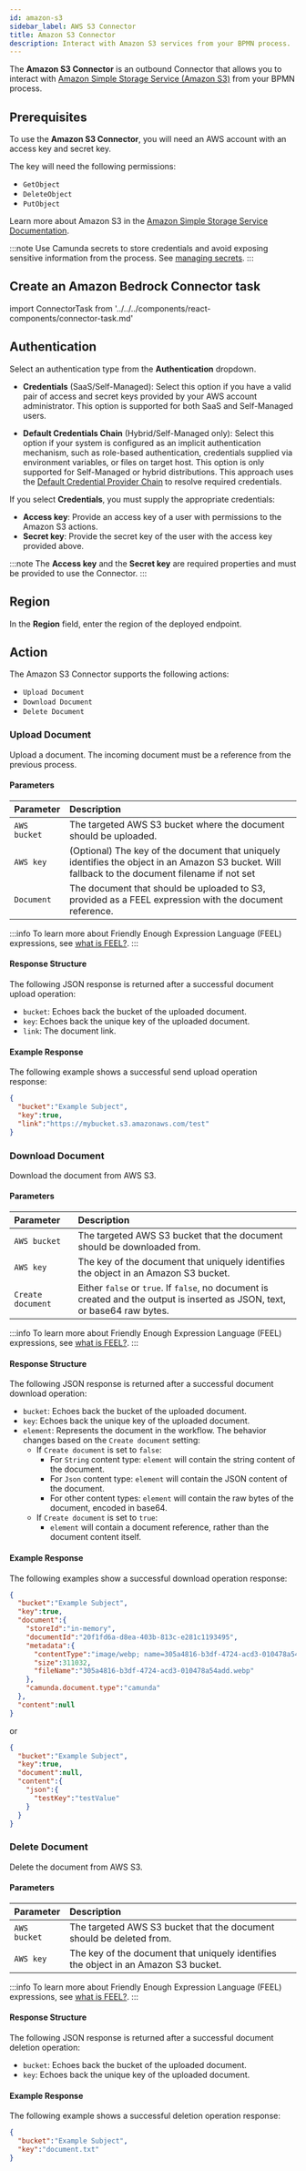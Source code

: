 ```yaml
---
id: amazon-s3
sidebar_label: AWS S3 Connector
title: Amazon S3 Connector
description: Interact with Amazon S3 services from your BPMN process.
---
```


The **Amazon S3 Connector** is an outbound Connector that allows you to interact
with [Amazon Simple Storage Service (Amazon S3)](https://aws.amazon.com/S3/) from your BPMN process.

## Prerequisites

To use the **Amazon S3 Connector**, you will need an AWS account with an access key and secret key.

The key will need the following permissions:

- `GetObject`
- `DeleteObject`
- `PutObject`

Learn more about Amazon S3 in the [Amazon Simple Storage Service Documentation](https://docs.aws.amazon.com/s3/).

:::note
Use Camunda secrets to store credentials and avoid exposing sensitive information from the process.
See [managing secrets](/components/console/manage-clusters/manage-secrets.md).
:::

## Create an Amazon Bedrock Connector task

import ConnectorTask from '../../../components/react-components/connector-task.md'

<ConnectorTask/>

## Authentication

Select an authentication type from the **Authentication** dropdown.

- **Credentials** (SaaS/Self-Managed): Select this option if you have a valid pair of access and secret keys provided by
  your AWS account administrator. This option is supported for both SaaS and Self-Managed users.

- **Default Credentials Chain** (Hybrid/Self-Managed only): Select this option if your system is
  configured as an implicit authentication mechanism, such as role-based authentication, credentials supplied via
  environment variables, or files on target host. This option is only supported for Self-Managed or hybrid
  distributions. This approach uses
  the [Default Credential Provider Chain](https://docs.aws.amazon.com/sdk-for-java/v1/developer-guide/credentials.html)
  to resolve required credentials.

If you select **Credentials**, you must supply the appropriate
credentials:

- **Access key**: Provide an access key of a user with permissions to the Amazon S3 actions.
- **Secret key**: Provide the secret key of the user with the access key provided above.

:::note
The **Access key** and the **Secret key** are required properties and must be provided to use the Connector.
:::

## Region

In the **Region** field, enter the region of the deployed endpoint.

## Action

The Amazon S3 Connector supports the following actions:

- `Upload Document`
- `Download Document`
- `Delete Document`

### Upload Document

Upload a document. The incoming document must be a reference from the previous process.

#### Parameters

| Parameter    | Description                                                                                                                                      |
|:-------------|:-------------------------------------------------------------------------------------------------------------------------------------------------|
| `AWS bucket` | The targeted AWS S3 bucket where the document should be uploaded.                                                                                |
| `AWS key`    | (Optional) The key of the document that uniquely identifies the object in an Amazon S3 bucket. Will fallback to the document filename if not set |
| `Document`   | The document that should be uploaded to S3, provided as a FEEL expression with the document reference.                                           |

:::info
To learn more about Friendly Enough Expression Language (FEEL) expressions,
see [what is FEEL?](/components/modeler/feel/what-is-feel.md).
:::

#### Response Structure

The following JSON response is returned after a successful document upload operation:

- `bucket`: Echoes back the bucket of the uploaded document.
- `key`: Echoes back the unique key of the uploaded document.
- `link`: The document link.

#### Example Response

The following example shows a successful send upload operation response:

```json
{
  "bucket":"Example Subject",
  "key":true,
  "link":"https://mybucket.s3.amazonaws.com/test"
}
```

### Download Document

Download the document from AWS S3.

#### Parameters

| Parameter         | Description                                                                                                                 |
|:------------------|:----------------------------------------------------------------------------------------------------------------------------|
| `AWS bucket`      | The targeted AWS S3 bucket that the document should be downloaded from.                                                     |
| `AWS key`         | The key of the document that uniquely identifies the object in an Amazon S3 bucket.                                         |
| `Create document` | Either `false` or `true`. If `false`, no document is created and the output is inserted as JSON, text, or base64 raw bytes. |

:::info
To learn more about Friendly Enough Expression Language (FEEL) expressions,
see [what is FEEL?](/components/modeler/feel/what-is-feel.md).
:::

#### Response Structure

The following JSON response is returned after a successful document download operation:

- `bucket`: Echoes back the bucket of the uploaded document.
- `key`: Echoes back the unique key of the uploaded document.
- `element`: Represents the document in the workflow. The behavior changes based on the `Create document` setting:
    - If `Create document` is set to `false`:
        - For `String` content type: `element` will contain the string content of the document.
        - For `Json` content type: `element` will contain the JSON content of the document.
        - For other content types: `element` will contain the raw bytes of the document, encoded in base64.
    - If `Create document` is set to `true`:
        - `element` will contain a document reference, rather than the document content itself.

#### Example Response

The following examples show a successful download operation response:

```json
{
  "bucket":"Example Subject",
  "key":true,
  "document":{
    "storeId":"in-memory",
    "documentId":"20f1fd6a-d8ea-403b-813c-e281c1193495",
    "metadata":{
      "contentType":"image/webp; name=305a4816-b3df-4724-acd3-010478a54add.webp",
      "size":311032,
      "fileName":"305a4816-b3df-4724-acd3-010478a54add.webp"
    },
    "camunda.document.type":"camunda"
  },
  "content":null
}
```

or

```json
{
  "bucket":"Example Subject",
  "key":true,
  "document":null,
  "content":{
    "json":{
      "testKey":"testValue"
    }
  }
}
```

### Delete Document

Delete the document from AWS S3.

#### Parameters

| Parameter    | Description                                                                         |
|:-------------|:------------------------------------------------------------------------------------|
| `AWS bucket` | The targeted AWS S3 bucket that the document should be deleted from.                |
| `AWS key`    | The key of the document that uniquely identifies the object in an Amazon S3 bucket. |

:::info
To learn more about Friendly Enough Expression Language (FEEL) expressions,
see [what is FEEL?](/components/modeler/feel/what-is-feel.md).
:::

#### Response Structure

The following JSON response is returned after a successful document deletion operation:

- `bucket`: Echoes back the bucket of the uploaded document.
- `key`: Echoes back the unique key of the uploaded document.

#### Example Response

The following example shows a successful deletion operation response:

```json
{
  "bucket":"Example Subject",
  "key":"document.txt"
}
```
